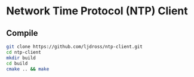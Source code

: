 # Network Time Protocol (NTP) Client

## Compile
```bash
git clone https://github.com/ljdross/ntp-client.git
cd ntp-client
mkdir build
cd build
cmake .. && make
```

